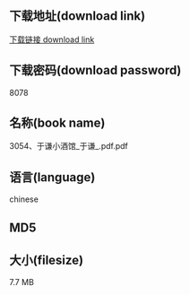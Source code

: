 ## 下载地址(download link)
[下载链接 download link](https://voluble-croquembouche-d321dc.netlify.app/?s=3054%E3%80%81%E4%BA%8E%E8%B0%A6%E5%B0%8F%E9%85%92%E9%A6%86_%E4%BA%8E%E8%B0%A6_.pdf)

## 下载密码(download password)
8078

## 名称(book name)
3054、于谦小酒馆_于谦_.pdf.pdf

## 语言(language)
chinese

## MD5


## 大小(filesize)
7.7 MB

